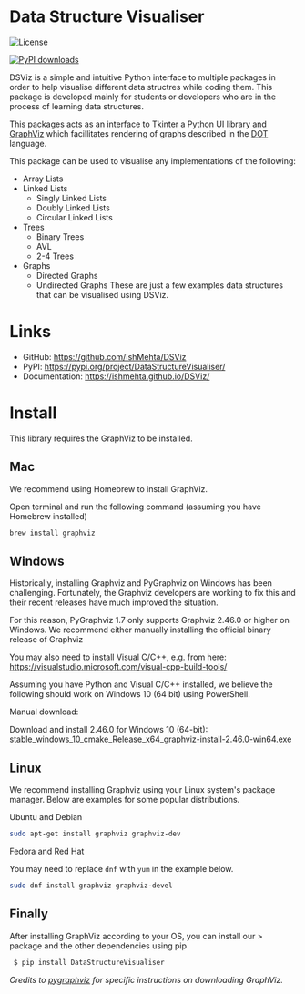# Data Structure Visualiser

[![License](https://img.shields.io/badge/license-MIT-brightgreen)][license_link]

[license_link]:https://github.com/IshMehta/DSViz/blob/main/LICENSE
[![PyPI downloads](https://img.shields.io/pypi/dm/pypistats.svg)](https://pypistats.org/packages/datastructurevisualiser)


DSViz is a simple and intuitive Python interface to multiple packages in order to help visualise different data structres while coding them. This package is developed mainly for students or developers who are in the process of learning data structures. 

 This packages acts as an interface to Tkinter a Python UI library and [GraphViz](https://www.graphviz.org/) which facillitates rendering of graphs described in the [DOT](https://www.graphviz.org/doc/info/lang.html) language.

This package can be used to visualise any implementations of the following:

* Array Lists
* Linked Lists
    * Singly Linked Lists
    * Doubly Linked Lists
    * Circular Linked Lists
* Trees
    * Binary Trees
    * AVL
    * 2-4 Trees
* Graphs
    * Directed Graphs
    * Undirected Graphs
These are just a few examples data structures that can be visualised using DSViz.

# Links

- GitHub: https://github.com/IshMehta/DSViz
- PyPI: https://pypi.org/project/DataStructureVisualiser/
- Documentation: https://ishmehta.github.io/DSViz/


# Install


This library requires the GraphViz to be installed.




## Mac 



We recommend using Homebrew to install GraphViz.

Open terminal and run the following command (assuming you have Homebrew installed)

```zsh
brew install graphviz
```


## Windows


Historically, installing Graphviz and PyGraphviz on Windows has been challenging.
Fortunately, the Graphviz developers are working to fix this and
their recent releases have much improved the situation.

For this reason, PyGraphviz 1.7 only supports Graphviz 2.46.0 or higher on Windows.
We recommend either manually installing the official binary release of Graphviz

You may also need to install Visual C/C++, e.g. from here:
https://visualstudio.microsoft.com/visual-cpp-build-tools/

Assuming you have Python and Visual C/C++ installed,
we believe the following should work on Windows 10 (64 bit) using PowerShell.

Manual download: 


Download and install 2.46.0 for Windows 10 (64-bit):
   [stable_windows_10_cmake_Release_x64_graphviz-install-2.46.0-win64.exe](https://gitlab.com/graphviz/graphviz/-/package_files/6164164/download)

## Linux


We recommend installing Graphviz using your Linux system's package manager.
Below are examples for some popular distributions.

Ubuntu and Debian

```zsh
sudo apt-get install graphviz graphviz-dev
```

Fedora and Red Hat


You may need to replace ``dnf`` with ``yum`` in the example below.
```zsh
sudo dnf install graphviz graphviz-devel
```
## Finally
After installing GraphViz according to your OS, you can install our > package and the other dependencies using pip

```bash
 $ pip install DataStructureVisualiser
```

*Credits to [pygraphviz](https://github.com/pygraphviz/pygraphviz/blob/main/INSTALL.txt) for specific instructions on downloading GraphViz.*

